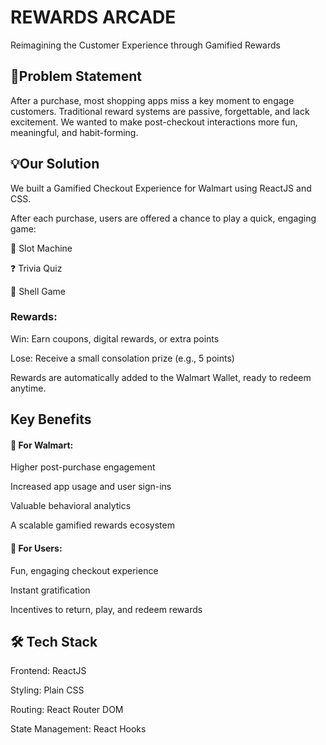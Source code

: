 
# REWARDS ARCADE

Reimagining the Customer Experience through Gamified Rewards


## 🧠Problem Statement

After a purchase, most shopping apps miss a key moment to engage customers. Traditional reward systems are passive, forgettable, and lack excitement. We wanted to make post-checkout interactions more fun, meaningful, and habit-forming.
## 💡Our Solution

We built a Gamified Checkout Experience for Walmart using ReactJS and CSS.

After each purchase, users are offered a chance to play a quick, engaging game:

🎰 Slot Machine

❓ Trivia Quiz

🥚 Shell Game

### Rewards:
Win: Earn coupons, digital rewards, or extra points

Lose: Receive a small consolation prize (e.g., 5 points)

Rewards are automatically added to the Walmart Wallet, ready to redeem anytime.
## Key Benefits
#### 🏪 For Walmart:
Higher post-purchase engagement

Increased app usage and user sign-ins

Valuable behavioral analytics

A scalable gamified rewards ecosystem

#### 👥 For Users:
Fun, engaging checkout experience

Instant gratification

Incentives to return, play, and redeem rewards
## 🛠️ Tech Stack

Frontend: ReactJS

Styling: Plain CSS

Routing: React Router DOM

State Management: React Hooks
